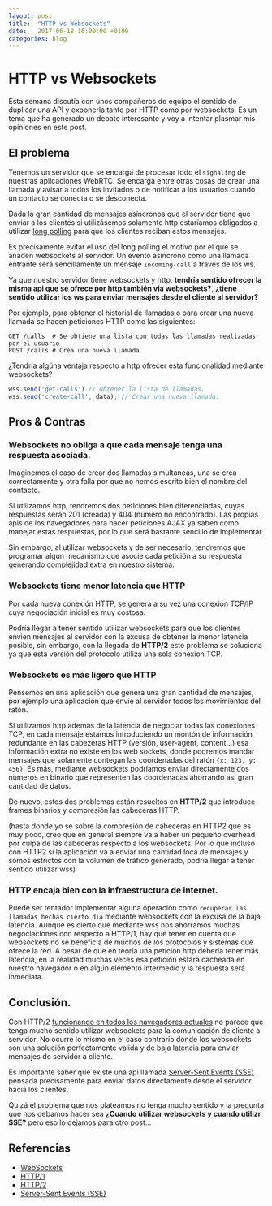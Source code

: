 ```yaml
---
layout: post
title:  "HTTP vs Websockets"
date:   2017-06-18 16:00:00 +0100
categories: blog
---
```


# HTTP vs Websockets

Esta semana discutía con unos compañeros de equipo el sentido de duplicar una API y exponerla tanto por HTTP como por websockets. Es un tema que ha generado un debate interesante y voy a intentar plasmar mis opiniones en este post.

## El problema
Tenemos un servidor que se encarga de procesar todo el `signaling` de nuestras aplicaciones WebRTC.
Se encarga entre otras cosas de crear una llamada y avisar a todos los invitados o de notificar a los usuarios cuando un contacto se conecta o se desconecta.

Dada la gran cantidad de mensajes asíncronos que el servidor tiene que enviar a los clientes si utilizásemos solamente http estaríamos obligados a utilizar [long polling](https://es.wikipedia.org/wiki/Tecnolog%C3%ADa_Push#Long_polling) para que los clientes reciban estos mensajes.

Es precisamente evitar el uso del long polling el motivo por el que se añaden websockets al servidor. Un evento asíncrono como una llamada entrante será sencillamente un mensaje `incoming-call` a través de los ws.

Ya que nuestro servidor tiene websockets y http, **tendría sentido ofrecer la misma api que se ofrece por http también via websockets?**, **¿tiene sentido utilizar los ws para enviar mensajes desde el cliente al servidor?**

Por ejemplo, para obtener el historial de llamadas o para crear una nueva llamada se hacen peticiones HTTP como las siguientes:

    GET /calls  # Se obtiene una lista con todas las llamadas realizadas por el usuario
    POST /calls # Crea una nueva llamada

¿Tendría algúna ventaja respecto a http ofrecer esta funcionalidad mediante websockets?

```javascript
wss.send('get-calls') // Obtener la lista de llamadas.
wss.send('create-call', data); // Crear una nueva llamada.
```

## Pros & Contras

### Websockets no obliga a que cada mensaje tenga una respuesta asociada.
Imaginemos el caso de crear dos llamadas simultaneas, una se crea correctamente y otra falla por que no hemos escrito bien el nombre del contacto.

Si utilizamos http, tendremos dos peticiones bien diferenciadas, cuyas respuestas serán 201 (creada) y 404 (número no encontrado). Las propias apis de los navegadores para hacer peticiones AJAX ya saben como manejar estas respuestas, por lo que será bastante sencillo de implementar.

Sin embargo, al utilizar websockets y de ser necesario, tendremos que programar algun mecanismo que asocie cada petición a su respuesta generando complejidad extra en nuestro sistema.


### Websockets tiene menor latencia que HTTP
Por cada nueva conexión HTTP, se genera a su vez una conexión TCP/IP cuya negociación inicial es muy costosa.

Podría llegar a tener sentido utilizar websockets para que los clientes envien mensajes al servidor con la excusa de obtener la menor latencia posible, sin embargo, con la llegada de **HTTP/2** este problema se soluciona ya que esta versión del protocolo utiliza una sola conexion TCP.

### Websockets es más ligero que HTTP
Pensemos en una aplicación que genera una gran cantidad de mensajes, por ejemplo una aplicación que envie al servidor todos los movimientos del ratón.

Si utilizamos http además de la latencia de negociar todas las conexiones TCP, en cada mensaje estamos introduciendo un montón de información redundante en las cabezeras HTTP (versión, user-agent, content...) esa información extra no existe en los web sockets, donde podremos mandar mensajes que solamente contegan las coordenadas del ratón `{x: 123, y: 456}`. Es más, mediante websockets podríamos enviar directamente dos números en binario que representen las coordenadas ahorrando así gran cantidad de datos.

De nuevo, estos dos problemas están resueltos en **HTTP/2** que introduce frames binarios y compresión las cabeceras HTTP.

(hasta donde yo se sobre la compresión de cabeceras en HTTP2 que es muy poco, creo que en general siempre va a haber un pequeño overhead por culpa de las cabeceras respecto a los websockets. Por lo que incluso con HTTP2 si la aplicación va a enviar una cantidad loca de mensajes y somos estrictos con la volumen de tráfico generado, podría llegar a tener sentido utilizar wss)

### HTTP encaja bien con la infraestructura de internet.
Puede ser tentador implementar alguna operación como `recuperar las llamadas hechas cierto dia` mediante websockets con la excusa de la baja latencia. Aunque es cierto que mediante wss nos ahorramos muchas negociaciones con respecto a HTTP/1, hay que tener en cuenta que websockets no se beneficia de muchos de los protocolos y sistemas que ofrece la red. A pesar de que en teoría una petición http debería tener más latencia, en la realidad muchas veces esa petición estará cacheada en nuestro navegador o en algún elemento intermedio y la respuesta será inmediata.



## Conclusión.
Con HTTP/2 [funcionando en todos los navegadores actuales](https://caniuse.com/#search=http2) no parece que tenga mucho sentido utilizar websockets para la comunicación de cliente a servidor. No ocurre lo mismo en el caso contrario donde los websockets son una solución perfectamente valida y de baja latencia para enviar mensajes de servidor a cliente.

Es importante saber que existe una api llamada [Server-Sent Events (SSE)](https://hpbn.co/server-sent-events-sse/) pensada precisamente para enviar datos directamente desde el servidor hacia los clientes.



Quizá el problema que nos plateamos no tenga mucho sentido y la pregunta que nos debamos hacer sea **¿Cuando utilizar websockets y cuando utilizr SSE?** pero eso lo dejamos para otro post...


## Referencias

* [WebSockets](https://hpbn.co/websocket/)
* [HTTP/1](https://hpbn.co/websocket/)
* [HTTP/2](https://hpbn.co/http2/)
* [Server-Sent Events (SSE)](https://hpbn.co/server-sent-events-sse/ﬁ)
